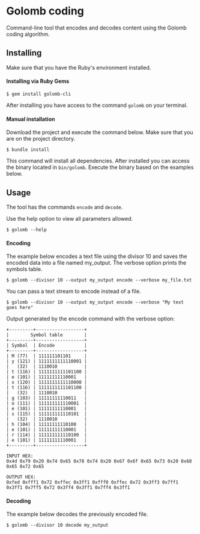 # Golomb coding

Command-line tool that encodes and decodes content using the Golomb coding algorithm.

## Installing

Make sure that you have the Ruby's environment installed.

#### Installing via Ruby Gems

    $ gem install golomb-cli

After installing you have access to the command `golomb` on your terminal.

#### Manual installation

Download the project and execute the command below. Make sure that you are on the project directory.

    $ bundle install

This command will install all dependencies. After installed you can access the binary located in `bin/golomb`. Execute the binary based on the examples below.

## Usage

The tool has the commands `encode` and `decode`.

Use the help option to view all parameters allowed.

    $ golomb --help

#### Encoding

The example below encodes a text file using the divisor 10 and saves the encoded data into a file named my_output. The verbose option prints the symbols table.

    $ golomb --divisor 10 --output my_output encode --verbose my_file.txt

You can pass a text stream to encode instead of a file.

    $ golomb --divisor 10 --output my_output encode --verbose "My text goes here"

Output generated by the encode command with the verbose option:

    +---------+------------------+
    |        Symbol table        |
    +---------+------------------+
    | Symbol  | Encode           |
    +---------+------------------+
    | M (77)  | 111111101101     |
    | y (121) | 1111111111110001 |
    |   (32)  | 1110010          |
    | t (116) | 1111111111101100 |
    | e (101) | 11111111110001   |
    | x (120) | 1111111111110000 |
    | t (116) | 1111111111101100 |
    |   (32)  | 1110010          |
    | g (103) | 11111111110011   |
    | o (111) | 111111111110001  |
    | e (101) | 11111111110001   |
    | s (115) | 111111111110101  |
    |   (32)  | 1110010          |
    | h (104) | 11111111110100   |
    | e (101) | 11111111110001   |
    | r (114) | 111111111110100  |
    | e (101) | 11111111110001   |
    +---------+------------------+

    INPUT HEX:
    0x4d 0x79 0x20 0x74 0x65 0x78 0x74 0x20 0x67 0x6f 0x65 0x73 0x20 0x68 0x65 0x72 0x65

    OUTPUT HEX:
    0xfed 0xfff1 0x72 0xffec 0x3ff1 0xfff0 0xffec 0x72 0x3ff3 0x7ff1 0x3ff1 0x7ff5 0x72 0x3ff4 0x3ff1 0x7ff4 0x3ff1

#### Decoding

The example below decodes the previously encoded file.

    $ golomb --divisor 10 decode my_output



